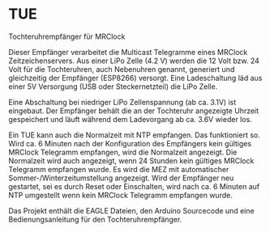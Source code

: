 # TUE
Tochteruhrempfänger für MRClock

Dieser Empfänger verarbeitet die Multicast Telegramme eines MRClock Zeitzeichenservers. Aus einer LiPo Zelle (4.2 V) werden die 12 Volt bzw. 24 Volt für die Tochteruhren, auch Nebenuhren genannt, generiert und gleichzeitig der Empfänger (ESP8266) versorgt. Eine Ladeschaltung läd aus einer 5V Versorgung (USB oder Steckernetzteil) die LiPo Zelle.  

Eine Abschaltung bei niedriger LiPo Zellenspannung (ab ca. 3.1V) ist eingebaut. Der Empfänger behält die an der Tochteruhr angezeigte Uhrzeit gespeichert und läuft während dem Ladevorgang ab ca. 3.6V wieder los.

Ein TUE kann auch die Normalzeit mit NTP empfangen. Das funktioniert so. Wird ca. 6 Minuten nach der Konfiguration des Empfängers kein gültiges MRClock Telegramm empfangen, wird die Normalzeit angezeigt. Die Normalzeit wird auch angezeigt, wenn 24 Stunden kein gültiges MRClock Telegramm empfangen wurde. Es wird die MEZ mit automatischer Sommer-/Winterzeitumstellung angezeigt. Wird der Empfänger neu gestartet, sei es durch Reset oder Einschalten, wird nach ca. 6 Minuten auf NTP umgestellt wenn kein MRClock Telegramm empfangen wurde.

Das Projekt enthält die EAGLE Dateien, den Arduino Sourcecode und eine Bedienungsanleitung für den Tochteruhrempfänger.
